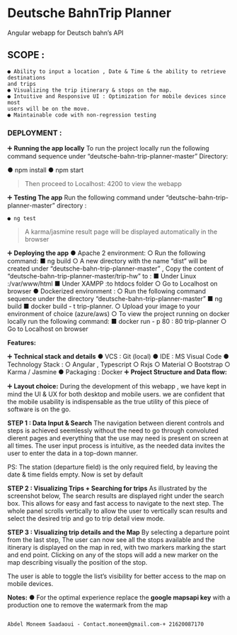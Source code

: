 # Deutsche BahnTrip Planner

Angular webapp for Deutsch bahn’s API

## SCOPE :

```
● Ability to input a location , Date & Time & the ability to retrieve destinations
and trips
● Visualizing the trip itinerary & stops on the map.
● Intuitive and Responsive UI : Optimization for mobile devices since most
users will be on the move.
● Maintainable code with non-regression testing
```

### DEPLOYMENT :

➕ **Running the app locally**
To run the project locally run the following command sequence under “deutsche-bahn-trip-planner-master”
Directory:

● npm install
● npm start
>Then proceed to Localhost: 4200 to view the webapp

➕ **Testing The app**
Run the following command under “deutsche-bahn-trip-planner-master” directory :

```
● ng test
```
>A karma/jasmine result page will be displayed automatically in the browser


➕ **Deploying the app**
● Apache 2 environment:
○ Run the following command:
■ ng build
○ A new directory with the name “dist” will be created under
“deutsche-bahn-trip-planner-master” , Copy the content of “deutsche-bahn-trip-planner-master/trip-hw” to :
■ Under Linux :/var/www/html
■ Under XAMPP :to htdocs folder
○ Go to Localhost on browser
● Dockerized environment :
○ Run the following command sequence under the directory
“deutsche-bahn-trip-planner-master”
■ ng build
■ docker build - t  trip-planner.
○ Upload your image to your environment of choice (azure/aws)
○ To view the project running on docker locally run the following
command:
■ docker run - p 80 : 80  trip-planner
○ Go to Localhost on browser

**Features:**

➕ **Technical stack and details**
● VCS : Git (local)
● IDE : MS Visual Code
● Technology Stack :
○ Angular , Typescript
○ Rxjs
○ Material
○ Bootstrap
○ Karma / Jasmine
● Packaging : Docker
➕ **Project Structure and Data flow:**


➕ **Layout choice:**
During the development of this webapp , we have kept in mind the UI & UX for both
desktop and mobile users. we are confident that the mobile usability is
indispensable as the true utility of this piece of software is on the go.

**STEP 1 : Data Input & Search**
The navigation between dierent controls and steps is achieved seemlessly without
the need to go through convoluted dierent pages and everything that the use may
need is present on screen at all times.
The user input process is intuitive, as the needed data invites the user to enter the
data in a top-down manner.

PS: The station (departure field) is the only required field, by leaving the date & time fields empty. Now
is set by default


**STEP 2 : Visualizing Trips + Searching for trips**
As illustrated by the screenshot below, The search results are displayed right under
the search box.
This allows for easy and fast access to navigate to the next step.
The whole panel scrolls vertically to allow the user to vertically scan results and
select the desired trip and go to trip detail view mode.

**STEP 3 : Visualizing trip details and the Map**
By selecting a departure point from the last step, The user can now see all the stops
available and the itinerary is displayed on the map in red, with two markers marking
the start and end point.
Clicking on any of the stops will add a new marker on the map describing visually
the position of the stop.


The user is able to toggle the list’s visibility for better access to the map on mobile
devices.

**Notes:**
● For the optimal experience replace the **google mapsapi key** with a
production one to remove the watermark from the map

```

Abdel Moneem Saadaoui - Contact.moneem@gmail.com-+ 21620087170
```

